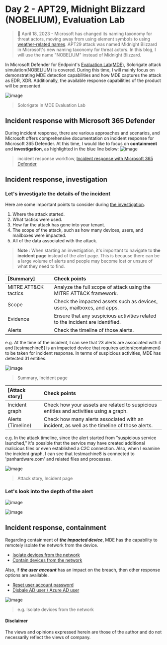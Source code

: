 # Day 2 - APT29, Midnight Blizzard (NOBELIUM), Evaluation Lab
> 📢 April 18, 2023 - Microsoft has changed its naming taxonomy for threat actors, moving away from using element symbols to using [weather-related names](https://www.microsoft.com/en-us/security/blog/2023/04/18/microsoft-shifts-to-a-new-threat-actor-naming-taxonomy/). APT29 attack was named Midnight Blizzard in Microsoft's new naming taxonomy for threat actors. In this blog, I will use the name "NOBELIUM" instead of Midnight Blizzard.


In Microsoft Defender for Endpoint's [Evaluation Lab(MDE)](https://learn.microsoft.com/en-us/microsoft-365/security/defender-endpoint/evaluation-lab?view=o365-worldwid), Solorigate attack simulation(NOBELIUM) is covered. During this time, I will mainly focus on demonstrating MDE detection capabilities and how MDE captures the attack as EDR, XDR. Additionally, the available response capabilities of the product will be presented.


![image](https://user-images.githubusercontent.com/120234772/231689408-6805a007-69c2-46db-a834-f11e7a5d1870.png)
> Solorigate in MDE Evaluation Lab

## Incident response with Microsoft 365 Defender
During incident response, there are various approaches and scenarios, and Microsoft offers comprehensive documentation on incident response for Microsoft 365 Defender. At this time, I would like to focus on **containment** and **investigation**, as highlighted in the blue line below:
![image](https://user-images.githubusercontent.com/120234772/231698357-8ba1ef53-4c19-4ca8-9eba-0aba46681b06.png)
> incident response workflow, [Incident response with Microsoft 365 Defender](https://learn.microsoft.com/en-us/microsoft-365/security/defender/incidents-overview?view=o365-worldwide)


## Incident response, investigation

### Let's investigate the details of the incident

Here are some important points to consider during [the investigation](https://learn.microsoft.com/en-us/microsoft-365/security/defender/incidents-overview?view=o365-worldwide).

1. Where the attack started.
2. What tactics were used.
3. How far the attack has gone into your tenant.
4. The scope of the attack, such as how many devices, users, and mailboxes were impacted.
5. All of the data associated with the attack.

>**Note** : When starting an investigation, it's important to navigate to **the incident page** instead of the alert page. This is because there can be a large volume of alerts and people may become lost or unsure of what they need to find.


| [Summary] | Check points |
|:---|:---|
| MITRE ATT&CK tactics | Analyze the full scope of attack using the MITRE ATT&CK framework. |
| Scope | Check the impacted assets such as devices, users, mailboxes, and apps.|
| Evidence | Ensure that any suspicious activities related to the incident are identified. |
| Alerts | Check the timeline of those alerts. |

e.g. 
At the time of the incident, I can see that 23 alerts are associated with it and [testmachine8] is an impacted device that requires action(containment) to be taken for incident response. In terms of suspicious activities, MDE has detected 31 entities.

![image](https://user-images.githubusercontent.com/120234772/231705669-82ce321d-d4c2-41df-ada8-43662ddf604d.png)
> Summary, Incident page

| [Attack story] | Check points |
|:----|:----|
| Incident graph | Check how your assets are related to suspicious entities and activities using a graph.  |
| Alerts (Timeline) | Check how many alerts associated with an incident, as well as the timeline of those alerts. | 

e.g. 
In the attack timeline, since the alert started from "suspicious service launched," it's possible that the service may have created additional malicious files or even established a C2C connection. Also, when I examine the incident graph, I can see that testmachine8 is connected to 'panhardware.com' and related files and processes.

![image](https://user-images.githubusercontent.com/120234772/231706242-4623984f-8853-48e5-8e02-6e71c4ad3f91.png)
> Attack story, Incident page

### Let's look into the depth of the alert

![image](https://user-images.githubusercontent.com/120234772/231714249-885594bd-be8b-439a-a2e1-863dffd3b04a.png)

![image](https://user-images.githubusercontent.com/120234772/231755283-0036cd31-c5aa-4755-a3f1-349d6cac4515.png)


## Incident response, containment
Regarding containment of ***the impacted device***, MDE has the capability to remotely isolate the network from the device.
- [Isolate devices from the network](https://learn.microsoft.com/en-us/microsoft-365/security/defender-endpoint/respond-machine-alerts?view=o365-worldwide#isolate-devices-from-the-network)
- [Contain devices from the network](https://learn.microsoft.com/en-us/microsoft-365/security/defender-endpoint/respond-machine-alerts?view=o365-worldwide#contain-devices-from-the-network)

Also, if ***the user account*** has an impact on the breach, then other response options are available.
- [Reset user account password](https://learn.microsoft.com/en-us/defender-for-identity/remediation-actions)
- [Disbale AD user / Azure AD user](https://learn.microsoft.com/en-us/defender-for-identity/remediation-actions)


![image](https://user-images.githubusercontent.com/120234772/231706957-6b6e2e71-ed9c-4d02-afbf-06a59f9c9825.png)
> e.g. Isolate devices from the network 

#### Disclaimer
The views and opinions expressed herein are those of the author and do not necessarily reflect the views of company.
